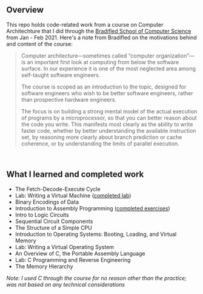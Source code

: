 ## Overview

This repo holds code-related work from a course on Computer Architechture that I did through the [Bradifled School of Computer Science](https://bradfieldcs.com/courses/architecture/) from Jan - Feb 2021. Here's a note from Bradifled on the motivations behind and content of the course:
> Computer architecture—sometimes called “computer organization”—is an important first look at computing from below the software surface. In our experience it is one of the most neglected area among self-taught software engineers.
>
> The course is scoped as an introduction to the topic, designed for software engineers who wish to be better software engineers, rather than prospective hardware engineers.
>
> The focus is on building a strong mental model of the actual execution of programs by a microprocessor, so that you can better reason about the code you write. This manifests most clearly as the ability to write faster code, whether by better understanding the available instruction set, by reasoning more clearly about branch prediction or cache coherence, or by understanding the limits of parallel execution.  

<p>&nbsp;</p>

## What I learned and completed work
* The Fetch-Decode-Execute Cycle
* Lab: Writing a Virtual Machine ([completed lab](https://github.com/will-sauer/bradfieldcs-arch/tree/main/toy-vm))
* Binary Encodings of Data
* Introduction to Assembly Programming ([completed exercises](https://github.com/will-sauer/bradfieldcs-arch/tree/main/MIPS_assembly))
* Intro to Logic Circuits
* Sequential Circuit Components
* The Structure of a Simple CPU
* Introduction to Operating Systems: Booting, Loading, and Virtual Memory
* Lab: Writing a Virtual Operating System
* An Overview of C, the Portable Assembly Language
* Lab: C Programming and Reverse Engineering 
* The Memory Hierarchy

_Note: I used C through the course for no reason other than the practice; was not based on any technical considerations_